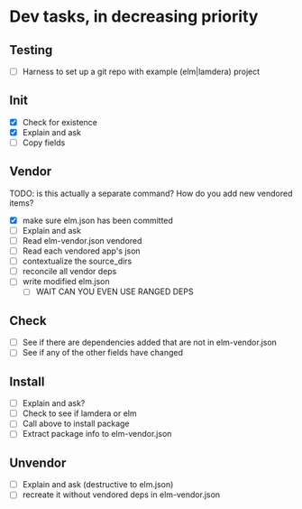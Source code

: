 # Dev tasks, in decreasing priority

## Testing
- [ ] Harness to set up a git repo with example (elm|lamdera) project

## Init
- [x] Check for existence
- [x] Explain and ask
- [ ] Copy fields

## Vendor
TODO: is this actually a separate command? How do you add new vendored items?
- [x] make sure elm.json has been committed
- [ ] Explain and ask
- [ ] Read elm-vendor.json vendored
- [ ] Read each vendored app's json
- [ ] contextualize the source_dirs
- [ ] reconcile all vendor deps
- [ ] write modified elm.json
    - [ ] WAIT CAN YOU EVEN USE RANGED DEPS

## Check
- [ ] See if there are dependencies added that are not in elm-vendor.json
- [ ] See if any of the other fields have changed

## Install
- [ ] Explain and ask?
- [ ] Check to see if lamdera or elm
- [ ] Call above to install package
- [ ] Extract package info to elm-vendor.json

## Unvendor
- [ ] Explain and ask (destructive to elm.json)
- [ ] recreate it without vendored deps in elm-vendor.json
